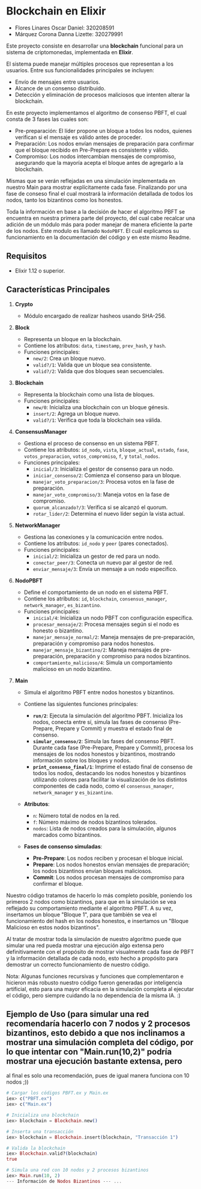 # Blockchain en Elixir
- Flores Linares Oscar Daniel: 320208591 
- Márquez Corona Danna Lizette: 320279991

Este proyecto consiste en desarrollar una **blockchain** funcional para un sistema de criptomonedas, implementada en **Elixir**. 

El sistema puede manejar múltiples procesos que representan a los usuarios. Entre sus funcionalidades principales se incluyen: 
- Envío de mensajes entre usuarios.
- Alcance de un consenso distribuido.
- Detección y eliminación de procesos maliciosos que intenten alterar la blockchain.

En este proyecto implementamos el algoritmo de consenso PBFT, el cual consta de 3 fases las cuales son: 
- Pre-preparación: El líder propone un bloque a todos los nodos, quienes verifican si el mensaje es válido antes de proceder.
- Preparación: Los nodos envían mensajes de preparación para confirmar que el bloque recibido en Pre-Prepare es consistente y válido.
- Compromiso: Los nodos intercambian mensajes de compromiso, asegurando que la mayoría acepta el bloque antes de agregarlo a la blockchain.

Mismas que se verán reflejadas en una simulación implementada en nuestro Main para mostrar explícitamente cada fase. Finalizando por una fase de
conseso final el cual mostrará la información detallada de todos los nodos, tanto los bizantinos como los honestos.

Toda la información en base a la decisión de hacer el algoritmo PBFT se encuentra en nuestra primera parte del proyecto, del cual cabe recalcar una adición de un módulo más
para poder manejar de manera eficiente la parte de los nodos. Este modulo es llamado `NodoPBFT`. El cuál explicamos su funcionamiento en la documentación del código y en este mismo Readme.

## Requisitos

- Elixir 1.12 o superior.

## Características Principales

1. **Crypto**
   - Módulo encargado de realizar hasheos usando SHA-256.

2. **Block**
   - Representa un bloque en la blockchain.
   - Contiene los atributos: `data`, `timestamp`, `prev_hash`, y `hash`.
   - Funciones principales:
     - `new/2`: Crea un bloque nuevo.
     - `valid?/1`: Valida que un bloque sea consistente.
     - `valid?/2`: Valida que dos bloques sean secuenciales.

3. **Blockchain**
   - Representa la blockchain como una lista de bloques.
   - Funciones principales:
     - `new/0`: Inicializa una blockchain con un bloque génesis.
     - `insert/2`: Agrega un bloque nuevo.
     - `valid?/1`: Verifica que toda la blockchain sea válida.

4. **ConsensusManager**
   - Gestiona el proceso de consenso en un sistema PBFT.  
   - Contiene los atributos: `id_nodo`, `vista`, `bloque_actual`, `estado`, `fase`, `votos_preparacion`, `votos_compromiso`, `f`, y `total_nodos`.  
   - Funciones principales:  
     - `inicial/3`: Inicializa el gestor de consenso para un nodo.  
     - `iniciar_consenso/2`: Comienza el consenso para un bloque.  
     - `manejar_voto_preparacion/3`: Procesa votos en la fase de preparación.  
     - `manejar_voto_compromiso/3`: Maneja votos en la fase de compromiso.  
     - `quorum_alcanzado?/3`: Verifica si se alcanzó el quorum.  
     - `rotar_lider/2`: Determina el nuevo líder según la vista actual.

5. **NetworkManager**  
   - Gestiona las conexiones y la comunicación entre nodos.  
   - Contiene los atributos: `id_nodo` y `peer` (pares conectados).  
   - Funciones principales:  
     - `inicial/2`: Inicializa un gestor de red para un nodo.  
     - `conectar_peer/3`: Conecta un nuevo par al gestor de red.  
     - `enviar_mensaje/3`: Envía un mensaje a un nodo específico.

6. **NodoPBFT**  
   - Define el comportamiento de un nodo en el sistema PBFT.  
   - Contiene los atributos: `id`, `blockchain`, `consensus_manager`, `network_manager`, `es_bizantino`.  
   - Funciones principales:  
     - `inicial/4`: Inicializa un nodo PBFT con configuración específica.  
     - `procesar_mensaje/2`: Procesa mensajes según si el nodo es honesto o bizantino.  
     - `manejar_mensaje_normal/2`: Maneja mensajes de pre-preparación, preparación y compromiso para nodos honestos.  
     - `manejar_mensaje_bizantino/2`: Maneja mensajes de pre-preparación, preparación y compromiso para nodos bizantinos.  
     - `comportamiento_malicioso/4`: Simula un comportamiento malicioso en un nodo bizantino.
      
7. **Main**  
   - Simula el algoritmo PBFT entre nodos honestos y bizantinos.  
   - Contiene las siguientes funciones principales:  
     - **`run/2`**: Ejecuta la simulación del algoritmo PBFT. Inicializa los nodos, conecta entre sí, simula las fases de consenso (Pre-Prepare, Prepare y Commit) y muestra el estado final de consenso.  
     - **`simular_consenso/2`**: Simula las fases del consenso PBFT. Durante cada fase (Pre-Prepare, Prepare y Commit), procesa los mensajes de los nodos honestos y bizantinos, mostrando información sobre los bloques y nodos.  
     - **`print_consenso_final/1`**: Imprime el estado final de consenso de todos los nodos, destacando los nodos honestos y bizantinos utilizando colores para facilitar la visualización de los distintos componentes de cada nodo, como el `consensus_manager`, `network_manager` y `es_bizantino`.  

   - **Atributos**:  
     - `n`: Número total de nodos en la red.  
     - `f`: Número máximo de nodos bizantinos tolerados.  
     - `nodos`: Lista de nodos creados para la simulación, algunos marcados como bizantinos.  
   
   - **Fases de consenso simuladas**:  
     - **Pre-Prepare**: Los nodos reciben y procesan el bloque inicial.  
     - **Prepare**: Los nodos honestos envían mensajes de preparación; los nodos bizantinos envían bloques maliciosos.  
     - **Commit**: Los nodos procesan mensajes de compromiso para confirmar el bloque.
    
Nuestro código tratamos de hacerlo lo más completo posible, poniendo los primeros 2 nodos como bizantinos, para que en la simulación se vea reflejado su comportamiento mediante el algoritmo PBFT. A su vez, insertamos un bloque "Bloque 1", para
que también se vea el funcionamiento del hash en los nodos honestos, e insertamos un "Bloque Malicioso en estos nodos bizantinos". 

Al tratar de mostrar toda la simulación de nuestro algoritmo puede que simular una red pueda mostrar una ejecución algo extensa pero definitivamente con el propósito de mostrar visualmente cada fase de PBFT y la información
detallada de cada nodo, esto hecho a propósito para demostrar un correcto funcionamiento de nuestro código. 

Nota: Algunas funciones recursivas y funciones que complementaron e hicieron más robusto nuestro código fueron generadas por inteligencia artificial, esto para una mayor eficacia en la simulación completa al ejecutar el código, pero siempre cuidando la no dependencia de la misma IA. :)

## Ejemplo de Uso (para simular una red recomendaría hacerlo con 7 nodos y 2 procesos bizantinos, esto debido a que nos inclinamos a mostrar una simulación completa del código, por lo que intentar con "Main.run(10,2)" podría mostrar una ejecución bastante extensa, pero
al final es solo una recomendación, pues de igual manera funciona con 10 nodos ;))

```elixir
# Cargar los códigos PBFT.ex y Main.ex
iex> c("PBFT.ex")
iex> c("Main.ex")

# Inicializa una blockchain
iex> blockchain = Blockchain.new()

# Inserta una transacción
iex> blockchain = Blockchain.insert(blockchain, "Transacción 1")

# Valida la blockchain
iex> Blockchain.valid?(blockchain)
true

# Simula una red con 10 nodos y 2 procesos bizantinos
iex> Main.run(10, 2)
--- Información de Nodos Bizantinos --- ...
